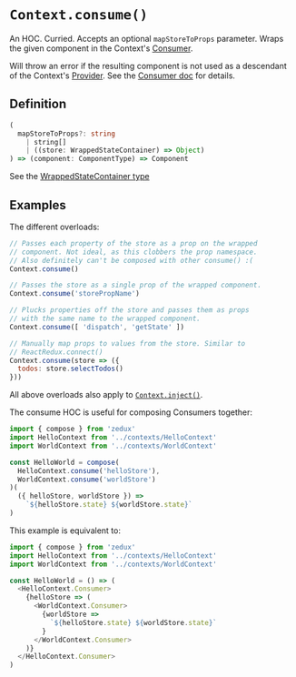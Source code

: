 # `Context.consume()`

An HOC. Curried. Accepts an optional `mapStoreToProps` parameter. Wraps the given component in the Context's [Consumer](/types/context/Consumer.md).

Will throw an error if the resulting component is not used as a descendant of the Context's [Provider](/types/context/Provider.md). See the [Consumer doc](/types/context/Consumer.md) for details.

## Definition

```typescript
(
  mapStoreToProps?: string
    | string[]
    | ((store: WrappedStateContainer) => Object)
) => (component: ComponentType) => Component
```

See the [WrappedStateContainer type](/types/WrappedStateContainer.md)

## Examples

The different overloads:

```js
// Passes each property of the store as a prop on the wrapped
// component. Not ideal, as this clobbers the prop namespace.
// Also definitely can't be composed with other consume() :(
Context.consume()

// Passes the store as a single prop of the wrapped component.
Context.consume('storePropName')

// Plucks properties off the store and passes them as props
// with the same name to the wrapped component.
Context.consume([ 'dispatch', 'getState' ])

// Manually map props to values from the store. Similar to
// ReactRedux.connect()
Context.consume(store => ({
  todos: store.selectTodos()
}))
```

All above overloads also apply to [`Context.inject()`](/types/context/inject.md).

The consume HOC is useful for composing Consumers together:

```js
import { compose } from 'zedux'
import HelloContext from '../contexts/HelloContext'
import WorldContext from '../contexts/WorldContext'

const HelloWorld = compose(
  HelloContext.consume('helloStore'),
  WorldContext.consume('worldStore')
)(
  ({ helloStore, worldStore }) =>
    `${helloStore.state} ${worldStore.state}`
)
```

This example is equivalent to:

```js
import { compose } from 'zedux'
import HelloContext from '../contexts/HelloContext'
import WorldContext from '../contexts/WorldContext'

const HelloWorld = () => (
  <HelloContext.Consumer>
    {helloStore => (
      <WorldContext.Consumer>
        {worldStore => 
          `${helloStore.state} ${worldStore.state}`
        }
      </WorldContext.Consumer>
    )}
  </HelloContext.Consumer>
)
```